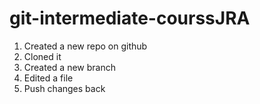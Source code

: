 # git-intermediate-courssJRA
1. Created a new repo on github
2. Cloned it
3. Created a new branch
4. Edited a file
5. Push changes back
